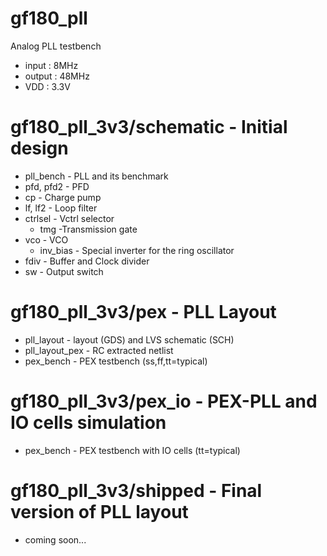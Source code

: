 # gf180_pll
Analog PLL testbench

* input : 8MHz
* output : 48MHz
* VDD : 3.3V

# gf180_pll_3v3/schematic - Initial design
* pll_bench - PLL and its benchmark
* pfd, pfd2 - PFD 
* cp - Charge pump
* lf, lf2 - Loop filter
* ctrlsel - Vctrl selector
  * tmg -Transmission gate
* vco - VCO
  * inv_bias - Special inverter for the ring oscillator
* fdiv - Buffer and Clock divider
* sw - Output switch

# gf180_pll_3v3/pex - PLL Layout
* pll_layout - layout (GDS) and LVS schematic (SCH)
* pll_layout_pex - RC extracted netlist
* pex_bench - PEX testbench (ss,ff,tt=typical)

# gf180_pll_3v3/pex_io - PEX-PLL and IO cells simulation
* pex_bench - PEX testbench with IO cells (tt=typical)

# gf180_pll_3v3/shipped - Final version of PLL layout
* coming soon...
 
